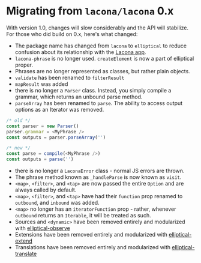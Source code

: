 # Migrating from `lacona/lacona` 0.x

With version 1.0, changes will slow considerably and the API will stabilize.
For those who did build on 0.x, here's what changed: 

- The package name has changed from `lacona` to `elliptical` to
  reduce confusion about its relationship with the
  [Lacona app](http://lacona.io).
- `lacona-phrase` is no longer used. `createElement` is now a part of
  elliptical proper.
- Phrases are no longer represented as classes, but rather plain objects.
- `validate` has been renamed to `filterResult`
- `mapResult` was added
- there is no longer a `Parser` class. Instead, you simply compile a grammar,
  which returns an unbound parse method.
- `parseArray` has been renamed to `parse`. The ability to access output
  options as an Iterator was removed.

```js
/* old */
const parser = new Parser()
parser.grammar = <MyPhrase />
const outputs = parser.parseArray('')

/* new */
const parse = compile(<MyPhrase />)
const outputs = parse('')
```

- there is no longer a `LaconaError` class - normal JS errors are thrown.
- The phrase method known as `_handleParse` is now known as `visit`.
- `<map>`, `<filter>`, and `<tap>` are now passed the entire `Option`
  and are always called by default.
- `<map>`, `<filter>`, and `<tap>` have had their `function` prop renamed to
  `outbound`, and `inbound` was added.
- `<map>` no longer has an `iteratorFunction` prop - rather, whenever
  `outbound` returns an `Iterable`, it will be treated as such.
- Sources and `<dynamic>` have been removed entirely and modularized with
  [elliptical-observe](https://github.com/brandonhorst/elliptical-observe)
- Extensions have been removed entirely and modularized with
  [elliptical-extend](https://github.com/brandonhorst/elliptical-extend)
- Translations have been removed entirely and modularized with
  [elliptical-translate](https://github.com/brandonhorst/elliptical-translate)